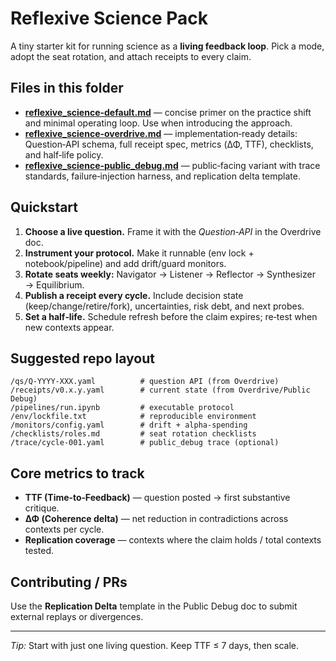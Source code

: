 # Reflexive Science Pack

A tiny starter kit for running science as a **living feedback loop**. Pick a mode, adopt the seat rotation, and attach receipts to every claim.

## Files in this folder

* **[reflexive_science-default.md](./reflexive_science-default.md)** — concise primer on the practice shift and minimal operating loop. Use when introducing the approach.
* **[reflexive_science-overdrive.md](./reflexive_science-overdrive.md)** — implementation‑ready details: Question‑API schema, full receipt spec, metrics (ΔΦ, TTF), checklists, and half‑life policy.
* **[reflexive_science-public_debug.md](./reflexive_science-public_debug.md)** — public‑facing variant with trace standards, failure‑injection harness, and replication delta template.

## Quickstart

1. **Choose a live question.** Frame it with the *Question‑API* in the Overdrive doc.
2. **Instrument your protocol.** Make it runnable (env lock + notebook/pipeline) and add drift/guard monitors.
3. **Rotate seats weekly:** Navigator → Listener → Reflector → Synthesizer → Equilibrium.
4. **Publish a receipt every cycle.** Include decision state (keep/change/retire/fork), uncertainties, risk debt, and next probes.
5. **Set a half‑life.** Schedule refresh before the claim expires; re‑test when new contexts appear.

## Suggested repo layout

```
/qs/Q-YYYY-XXX.yaml          # question API (from Overdrive)
/receipts/v0.x.y.yaml        # current state (from Overdrive/Public Debug)
/pipelines/run.ipynb         # executable protocol
/env/lockfile.txt            # reproducible environment
/monitors/config.yaml        # drift + alpha‑spending
/checklists/roles.md         # seat rotation checklists
/trace/cycle-001.yaml        # public_debug trace (optional)
```

## Core metrics to track

* **TTF (Time‑to‑Feedback)** — question posted → first substantive critique.
* **ΔΦ (Coherence delta)** — net reduction in contradictions across contexts per cycle.
* **Replication coverage** — contexts where the claim holds / total contexts tested.

## Contributing / PRs

Use the **Replication Delta** template in the Public Debug doc to submit external replays or divergences.

---

*Tip:* Start with just one living question. Keep TTF ≤ 7 days, then scale.
